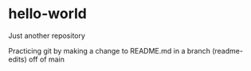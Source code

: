 # hello-world
Just another repository

Practicing git by making a change to README.md in a branch (readme-edits) off of main
